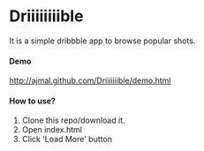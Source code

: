 Driiiiiiiible
=============

It is a simple dribbble app to browse popular shots.

#### Demo
http://ajmal.github.com/Driiiiiiible/demo.html

#### How to use?
1. Clone this repo/download it.
2. Open index.html
3. Click 'Load More' button
